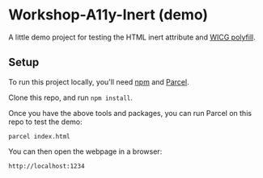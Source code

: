 # Workshop-A11y-Inert (demo)

A little demo project for testing the HTML inert attribute and [WICG polyfill](https://github.com/WICG/inert).

## Setup

To run this project locally, you'll need [npm](https://npmjs.com) and [Parcel](https://parceljs.org/getting_started.html).

Clone this repo, and run `npm install`.

Once you have the above tools and packages, you can run Parcel on this repo to test the demo:

```
parcel index.html
```

You can then open the webpage in a browser:

`http://localhost:1234`